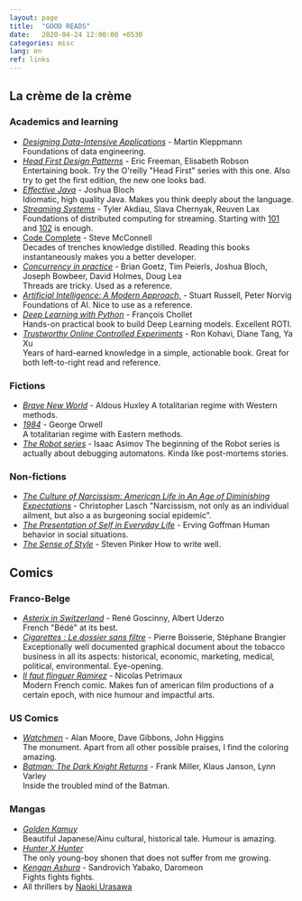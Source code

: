 ```yaml
---
layout: page
title:  "GOOD READS"
date:   2020-04-24 12:00:00 +0530
categories: misc 
lang: en
ref: links
---
```

## La crème de la crème

### Academics and learning
- [_Designing Data-Intensive Applications_][designing-data] - Martin Kleppmann  
Foundations of data engineering.
- [_Head First Design Patterns_][design-patterns] -  Eric Freeman, Elisabeth Robson  
Entertaining book. Try the O'reilly "Head First" series with this one. Also try to get the first edition, the new one looks bad.
- [_Effective Java_][effective] - Joshua Bloch  
Idiomatic, high quality Java. Makes you think deeply about the language.
- [_Streaming Systems_][streaming-sys] - Tyler Akdiau, Slava Chernyak, Reuven Lax  
Foundations of distributed computing for streaming. Starting with [101][s-101] and [102][s-102] is enough.
- [Code Complete][complete] - Steve McConnell  
Decades of trenches knowledge distilled. Reading  this books instantaneously makes you a better developer.  
- [_Concurrency in practice_][concurrency] - Brian Goetz, Tim Peierls, Joshua Bloch, Joseph Bowbeer, David Holmes, Doug Lea  
Threads are tricky. Used as a reference.
- [_Artificial Intelligence: A Modern Approach,_][ai-russel] - Stuart Russell, Peter Norvig  
Foundations of AI. Nice to use as a reference. 
- [_Deep Learning with Python_][dl-python] - François Chollet  
Hands-on practical book to build Deep Learning models. Excellent ROTI.
- [_Trustworthy Online Controlled Experiments_][experiment] - Ron Kohavi, Diane Tang, Ya Xu  
Years of hard-earned knowledge in a simple, actionable book. Great for both left-to-right read and reference.  

### Fictions
- [_Brave New World_][brave_new_world] - Aldous Huxley
A totalitarian regime with Western methods.
- [_1984_][nineteen_eighty] - George Orwell  
A totalitarian regime with Eastern methods.
- [_The Robot series_][asimov] - Isaac Asimov
The beginning of the Robot series is actually about debugging automatons. Kinda like post-mortems stories. 


### Non-fictions
- [_The Culture of Narcissism: American Life in An Age of Diminishing Expectations_][narcissism] - Christopher Lasch
"Narcissism, not only as an individual ailment, but also a as burgeoning social epidemic". 
- [_The Presentation of Self in Everyday Life_][self_presentation] - Erving Goffman 
 Human behavior in social situations.
- [_The Sense of Style_][sense_style] - Steven Pinker
How to write well.


## Comics
### Franco-Belge
- [_Asterix in Switzerland_][asterix] - René Goscinny, Albert Uderzo  
French "Bédé" at its best.   
- [_Cigarettes : Le dossier sans filtre_][cigarettes] - Pierre Boisserie, Stéphane Brangier    
Exceptionally well documented graphical document about the tobacco business in all its aspects: historical, economic, marketing, medical, political, environmental. Eye-opening.
- [_Il faut flinguer Ramirez_][ramirez] - Nicolas Petrimaux   
Modern French comic. Makes fun of american film productions of a certain epoch, with nice humour and impactful arts.


### US Comics
- [_Watchmen_][watchmen] - Alan Moore, Dave Gibbons, John Higgins  
The monument. Apart from all other possible praises, I find the coloring amazing.
- [_Batman: The Dark Knight Returns_][batman] - Frank Miller, Klaus Janson, Lynn Varley  
Inside the troubled mind of the Batman.

### Mangas
- [_Golden Kamuy_][kamuy]  
Beautiful Japanese/Ainu cultural, historical tale. Humour is amazing. 
- [_Hunter X Hunter_][hxh]    
The only young-boy shonen that does not suffer from me growing.
- [_Kengan Ashura_][ashura] - Sandrovich Yabako, Daromeon  
Fights fights fights.
- All thrillers by [Naoki Urasawa](https://www.goodreads.com/author/show/294649.Naoki_Urasawa)

[complete]:          https://www.goodreads.com/book/show/4845.Code_Complete
[design-patterns]:   https://www.goodreads.com/book/show/58128.Head_First_Design_Patterns
[effective]:         https://www.goodreads.com/book/show/34927404-effective-java
[experiment]:        https://www.goodreads.com/book/show/51635906-trustworthy-online-controlled-experiments
[concurrency]:       https://www.goodreads.com/book/show/127932.Java_Concurrency_in_Practice
[ashura]:            https://www.goodreads.com/book/show/35235685-kengan-ashura
[kamuy]:             https://www.goodreads.com/book/show/32919052-golden-kamuy-vol-1
[hxh]:               https://www.goodreads.com/book/show/1493253.Hunter_x_Hunter_Vol_01
[asterix]:           https://www.goodreads.com/book/show/122438.Asterix_in_Switzerland
[pluto]:             https://www.goodreads.com/book/show/1725523.PLUTO
[batman]:            https://www.goodreads.com/book/show/59960.Batman
[before-watch]:      https://www.goodreads.com/book/show/15744312-before-watchmen
[watchmen]:          https://www.goodreads.com/book/show/472331.Watchmen
[cigarettes]:        https://www.goodreads.com/book/show/52723789-cigarettes
[ramirez]:           https://www.goodreads.com/book/show/40390595-il-faut-flinguer-ramirez      
[ai-russel]:         http://aima.cs.berkeley.edu/
[designing-data]:    https://dataintensive.net/
[streaming-sys]:     http://streamingsystems.net/
[dl-python]:         https://www.manning.com/books/deep-learning-with-python
[nlp-russia]:        https://www.coursera.org/learn/language-processing
[s-101]:             https://www.oreilly.com/radar/the-world-beyond-batch-streaming-101/
[s-102]:             https://www.oreilly.com/radar/the-world-beyond-batch-streaming-102/
[brave_new_world]:   https://www.goodreads.com/book/show/5129.Brave_New_World
[nineteen_eighty]:   https://www.goodreads.com/book/show/40961427-1984?from_search=true&from_srp=true&qid=zY0FCMwHcw&rank=1
[narcissism]:        https://www.goodreads.com/book/show/38212112-the-culture-of-narcissism?from_search=true&from_srp=true&qid=0gJHo8AKXV&rank=1
[self_presentation]: https://www.goodreads.com/book/show/931984.The_Presentation_of_Self_in_Everyday_Life?from_search=true&from_srp=true&qid=oj77vP9xfB&rank=1
[asimov]:            https://www.goodreads.com/book/show/41804.I_Robot?from_search=true&from_srp=true&qid=6G5binNbho&rank=1
[sense_style]:       https://www.goodreads.com/book/show/20821371-the-sense-of-style?from_search=true&from_srp=true&qid=9kYYA7O5Jr&rank=1
 